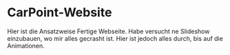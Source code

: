 # CarPoint-Website
Hier ist die Ansatzweise Fertige Webseite. Habe versucht ne Slideshow einzubauen, wo mir alles gecrasht ist.
Hier ist jedoch alles durch, bis auf die Animationen.
